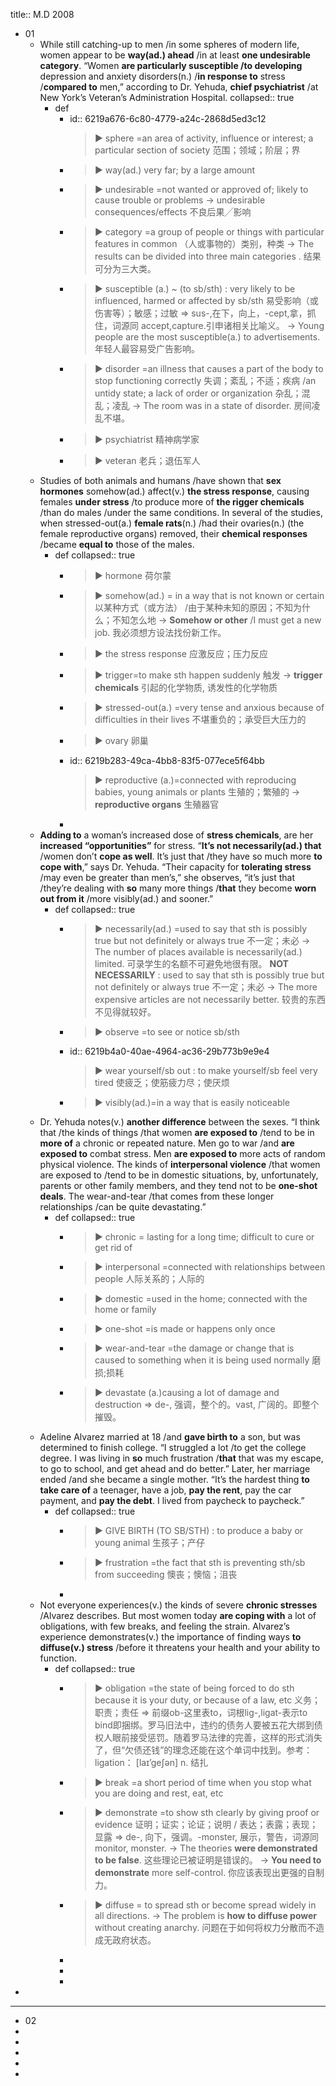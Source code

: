 title:: M.D 2008

- 01
	- While still catching-up to men /in some spheres of modern life, women appear to be **way(ad.)  ahead** /in at least **one undesirable category**. “Women **are particularly susceptible /to developing** depression and anxiety disorders(n.) /**in response to** stress /**compared to** men,” according to Dr. Yehuda, **chief psychiatrist** /at New York’s Veteran’s Administration Hospital.
	  collapsed:: true
		- def
			- id:: 6219a676-6c80-4779-a24c-2868d5ed3c12
			  > ▶ sphere =an area of activity, influence or interest; a particular section of society 范围；领域；阶层；界
			- > ▶ way(ad.) very far; by a large amount
			- > ▶  undesirable =not wanted or approved of; likely to cause trouble or problems
			  -> undesirable consequences/effects 不良后果╱影响
			- > ▶ category =a group of people or things with particular features in common （人或事物的）类别，种类
			  ->  The results can be divided into three main categories . 结果可分为三大类。
			- > ▶ susceptible (a.) ~ (to sb/sth) : very likely to be influenced, harmed or affected by sb/sth 易受影响（或伤害等）；敏感；过敏
			  ⇒ sus-,在下，向上，-cept,拿，抓住，词源同 accept,capture.引申诸相关比喻义。
			  → Young people are the most susceptible(a.) to advertisements. 年轻人最容易受广告影响。
			- > ▶ disorder =an illness that causes a part of the body to stop functioning correctly 失调；紊乱；不适；疾病 /an untidy state; a lack of order or organization 杂乱；混乱；凌乱
			  -> The room was in a state of disorder. 房间凌乱不堪。
			- > ▶ psychiatrist 精神病学家
			- > ▶ veteran 老兵；退伍军人
	- Studies of both animals and humans /have shown that **sex hormones** somehow(ad.)  affect(v.) **the stress response**, causing females **under stress** /to produce more of **the rigger chemicals** /than do males /under the same conditions. In several of the studies, when stressed-out(a.) **female rats**(n.) /had their ovaries(n.) (the female reproductive organs) removed, their **chemical responses** /became **equal to** those of the males.
		- def
		  collapsed:: true
			- > ▶ hormone 荷尔蒙
			- > ▶ somehow(ad.) = in a way that is not known or certain 以某种方式（或方法） /由于某种未知的原因；不知为什么；不知怎么地
			  -> **Somehow or other** /I must get a new job. 我必须想方设法找份新工作。
			- > ▶ the stress response 应激反应；压力反应
			- > ▶ trigger=to make sth happen suddenly 触发
			  -> **trigger chemicals** 引起的化学物质, 诱发性的化学物质
			- > ▶ stressed-out(a.) =very tense and anxious because of difficulties in their lives 不堪重负的；承受巨大压力的
			- > ▶ ovary  卵巢
			- id:: 6219b283-49ca-4bb8-83f5-077ece5f64bb
			  > ▶ reproductive (a.)=connected with reproducing babies, young animals or plants 生殖的；繁殖的
			  -> **reproductive organs** 生殖器官
			-
	- **Adding to** a woman’s increased dose of **stress chemicals**, are her **increased “opportunities”** for stress. “**It’s not necessarily(ad.) that** /women don’t **cope as well**. It’s just that /they have so much more **to cope with**,” says Dr. Yehuda. “Their capacity for **tolerating stress** /may even be greater than men’s,” she observes, “it’s just that /they’re dealing with **so** many more things /**that** they become **worn out from it** /more visibly(ad.) and sooner.”
		- def
		  collapsed:: true
			- > ▶ necessarily(ad.) =used to say that sth is possibly true but not definitely or always true 不一定；未必
			  → The number of places available is necessarily(ad.) limited. 可录学生的名额不可避免地很有限。
			  **NOT NECESSARILY** : used to say that sth is possibly true but not definitely or always true 不一定；未必
			  → The more expensive articles are not necessarily better. 较贵的东西不见得就较好。
			- > ▶ observe =to see or notice sb/sth
			- id:: 6219b4a0-40ae-4964-ac36-29b773b9e9e4
			  > ▶ wear yourself/sb out : to make yourself/sb feel very tired 使疲乏；使筋疲力尽；使厌烦
			- > ▶ visibly(ad.)=in a way that is easily noticeable
	- Dr. Yehuda notes(v.) **another difference** between the sexes. “I think that /the kinds of things /that women **are exposed to** /tend to be in **more of** a chronic or repeated nature. Men go to war /and **are exposed to** combat stress. Men **are exposed to** more acts of random physical violence. The kinds of **interpersonal violence** /that women are exposed to /tend to be in domestic situations, by, unfortunately, parents or other family members, and they tend not to be **one-shot deals**. The wear-and-tear /that comes from these longer relationships /can be quite devastating.”
		- def
		  collapsed:: true
			- > ▶  chronic = lasting for a long time; difficult to cure or get rid of
			- > ▶ interpersonal =connected with relationships between people 人际关系的；人际的
			- > ▶ domestic =used in the home; connected with the home or family
			- > ▶ one-shot =is made or happens only once
			- > ▶ wear-and-tear =the damage or change that is caused to something when it is being used normally 磨损;损耗
			- > ▶ devastate (a.)causing a lot of damage and destruction
			  ⇒ de-, 强调，整个的。vast, 广阔的。即整个摧毁。
	- Adeline Alvarez married at 18 /and **gave birth to** a son, but was determined to finish college. “I struggled a lot /to get the college degree. I was living in **so** much frustration /**that** that was my escape, to go to school, and get ahead and do better.” Later, her marriage ended /and she became a single mother. “It’s the hardest thing **to take care of** a teenager, have a job, **pay the rent**, pay the car payment, and **pay the debt**. I lived from paycheck to paycheck.”
		- def
		  collapsed:: true
			- > ▶ GIVE BIRTH (TO SB/STH) : to produce a baby or young animal 生孩子；产仔
			- > ▶ frustration =the fact that sth is preventing sth/sb from succeeding 懊丧；懊恼；沮丧
			-
	- Not everyone experiences(v.) the kinds of severe **chronic stresses** /Alvarez describes. But most women today **are coping with** a lot of obligations, with few breaks, and feeling the strain. Alvarez’s experience demonstrates(v.)  the importance of finding ways **to diffuse(v.) stress** /before it threatens your health and your ability to function.
		- def
		  collapsed:: true
			- > ▶  obligation =the state of being forced to do sth because it is your duty, or because of a law, etc 义务；职责；责任
			  ⇒ 前缀ob-这里表to，词根lig-,ligat-表示to bind即捆绑。罗马旧法中，违约的债务人要被五花大绑到债权人眼前接受惩罚。随着罗马法律的完善，这样的形式消失了，但“欠债还钱”的理念还能在这个单词中找到。参考： ligation： [laɪ’geʃən] n. 结扎
			- > ▶ break =a short period of time when you stop what you are doing and rest, eat, etc
			- > ▶ demonstrate =to show sth clearly by giving proof or evidence 证明；证实；论证；说明 / 表达；表露；表现；显露
			  ⇒ de-, 向下，强调。-monster, 展示，警告，词源同monitor, monster.
			  -> The theories **were demonstrated to be false**. 这些理论已被证明是错误的。
			  -> **You need to demonstrate** more self-control. 你应该表现出更强的自制力。
			- > ▶ diffuse = to spread sth or become spread widely in all directions.
			  -> The problem is **how to diffuse power** without creating anarchy. 问题在于如何将权力分散而不造成无政府状态。
			-
			-
			-
-
- ---
- 02
-
-
-
-
-